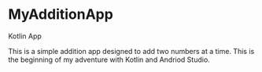 # MyAdditionApp
Kotlin App

This is a simple addition app designed to add two numbers at a time. This is the beginning of my adventure with Kotlin and Andriod Studio.
